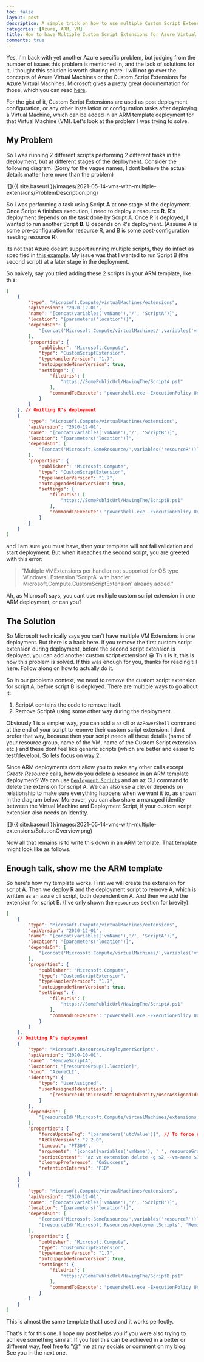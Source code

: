 ```yaml
---
toc: false
layout: post
description: A simple trick on how to use multiple Custom Script Extensions for Azure VMs, when you want to use multiple custom script extensions in one deployment at different stages of deployment, in a single ARM template.
categories: [Azure, ARM, VM]
title: How to have Multiple Custom Script Extensions for Azure Virtual Machines in One ARM Template Deployment
comments: true
---
```


Yes, I'm back with yet another Azure specific problem, but judging from the number of issues this problem is mentioned in, and the lack of solutions for it, I thought this solution is worth sharing more. I will not go over the concepts of Azure Virtual Machines or the Custom Script Extensions for Azure Virtual Machines. Microsoft gives a pretty great documentation for those, which you can read [here](https://docs.microsoft.com/en-us/azure/virtual-machines/extensions/custom-script-windows).

For the gist of it, Custom Script Extensions are used as post deployment configuration, or any other installation or configuration tasks after deploying a Virtual Machine, which can be added in an ARM template deployment for that Virtual Machine (VM). Let's look at the problem I was trying to solve.

## My Problem

So I was running 2 different scripts performing 2 different tasks in the deployment, but at different stages of the deployment. Consider the following diagram. (Sorry for the vague names, I dont believe the actual details matter here more than the problem)

![]({{ site.baseurl }}/images/2021-05-14-vms-with-multiple-extensions/ProblemDescription.png)

So I was performing a task using Script **A** at one stage of the deployment. Once Script A finishes execution, I need to deploy a resource **R**. R's deployment depends on the task done by Script A. Once R is deployed, I wanted to run another Script **B**. B depends on R's deployment. (Assume A is some pre-configuration for resource R, and B is some post-configuration needing resource R).

Its not that Azure doesnt support running multiple scripts, they do infact as specified in [this example](https://docs.microsoft.com/en-us/azure/virtual-machines/extensions/custom-script-windows#additional-examples). My issue was that I wanted to run Script B (the second script) at a later stage in the deployment.

So naively, say you tried adding these 2 scripts in your ARM template, like this:

```json
[
    {
        "type": "Microsoft.Compute/virtualMachines/extensions",
        "apiVersion": "2020-12-01",
        "name": "[concat(variables('vmName'),'/', 'ScriptA')]",
        "location": "[parameters('location')]",
        "dependsOn": [
            "[concat('Microsoft.Compute/virtualMachines/',variables('vmName'))]"
        ],
        "properties": {
            "publisher": "Microsoft.Compute",
            "type": "CustomScriptExtension",
            "typeHandlerVersion": "1.7",
            "autoUpgradeMinorVersion": true,
            "settings": {
                "fileUris": [
                    "https://SomePublicUrl/HavingThe/ScriptA.ps1"
                ],
                "commandToExecute": "powershell.exe -ExecutionPolicy Unrestricted -File ScriptA.ps1"
            }
        }
    }, // Omitting R's deployment
    {
        "type": "Microsoft.Compute/virtualMachines/extensions",
        "apiVersion": "2020-12-01",
        "name": "[concat(variables('vmName'),'/', 'ScriptB')]",
        "location": "[parameters('location')]",
        "dependsOn": [
            "[concat('Microsoft.SomeResource/',variables('resourceR'))]"
        ],
        "properties": {
            "publisher": "Microsoft.Compute",
            "type": "CustomScriptExtension",
            "typeHandlerVersion": "1.7",
            "autoUpgradeMinorVersion": true,
            "settings": {
                "fileUris": [
                    "https://SomePublicUrl/HavingThe/ScriptB.ps1"
                ],
                "commandToExecute": "powershell.exe -ExecutionPolicy Unrestricted -File ScriptB.ps1"
            }
        }
    }
]
```

and I am sure you must have, then your template will not fail validation and start deployment. But when it reaches the second script, you are greeted with this error:

> "Multiple VMExtensions per handler not supported for OS type 'Windows'. Extension 'ScriptA' with handler 'Microsoft.Compute.CustomScriptExtension' already added."

Ah, as Microsoft says, you cant use multiple custom script extension in one ARM deployment, or can you?

## The Solution

So Microsoft technically says you can't have multiple VM Extensions in one deployment. But there is a hack here. If you remove the first custom script extension during deployment, before the second script extension is deployed, you can add another custom script extension! 😀 This is it, this is how this problem is solved. If this was enough for you, thanks for reading till here. Follow along on how to actually do it.

So in our problems context, we need to remove the custom script extension for script A, before script B is deployed. There are multiple ways to go about it:

1. ScriptA contains the code to remove itself.
2. Remove ScriptA using some other way during the deployment.

Obviously 1 is a simpler way, you can add a `az` cli or `AzPowerShell` command at the end of your script to reomve their custom script extension. I dont prefer that way, because then your script needs all these details (name of your resource group, name of the VM, name of the Custom Script extension etc.) and these dont feel like generic scripts (which are better and easier to test/develop). So lets focus on way 2.

Since ARM deployments dont allow you to make any other calls except *Create Resource* calls, how do you delete a resource in an ARM template deployment? We can use [`Deployment Scripts`](https://docs.microsoft.com/en-us/azure/azure-resource-manager/templates/deployment-script-template) and an az CLI command to delete the extension for script A. We can also use a clever depends on relationship to make sure everything happens when we want it to, as shown in the diagram below. Moreover, you can also share a managed identity between the Virtual Machine and Deployment Script, if your custom script extension also needs an identity.

![]({{ site.baseurl }}/images/2021-05-14-vms-with-multiple-extensions/SolutionOverview.png)

Now all that remains is to write this down in an ARM template. That template might look like as follows.

## Enough talk, show me the ARM template

So here's how my template works. First we will create the extension for script A. Then we deploy R and the deployment script to remove A, which is written as an azure cli script, both dependent on A. And then we add the extension for script B. (I've only shown the `resources` section for brevity).

```json
[
    {
        "type": "Microsoft.Compute/virtualMachines/extensions",
        "apiVersion": "2020-12-01",
        "name": "[concat(variables('vmName'),'/', 'ScriptA')]",
        "location": "[parameters('location')]",
        "dependsOn": [
            "[concat('Microsoft.Compute/virtualMachines/',variables('vmName'))]"
        ],
        "properties": {
            "publisher": "Microsoft.Compute",
            "type": "CustomScriptExtension",
            "typeHandlerVersion": "1.7",
            "autoUpgradeMinorVersion": true,
            "settings": {
                "fileUris": [
                    "https://SomePublicUrl/HavingThe/ScriptA.ps1"
                ],
                "commandToExecute": "powershell.exe -ExecutionPolicy Unrestricted -File ScriptA.ps1"
            }
        }
    }, 
    // Omitting R's deployment
    {
        "type": "Microsoft.Resources/deploymentScripts",
        "apiVersion": "2020-10-01",
        "name": "RemoveScriptA",
        "location": "[resourceGroup().location]",
        "kind": "AzureCLI",
        "identity": {
            "type": "UserAssigned",
            "userAssignedIdentities": {
                "[resourceId('Microsoft.ManagedIdentity/userAssignedIdentities', parameters('identityName'))]": {}
            }
        },
        "dependsOn": [
            "[resourceId('Microsoft.Compute/virtualMachines/extensions', variables('vmName'),'ScriptA']"
        ],
        "properties": {
            "forceUpdateTag": "[parameters('utcValue')]", // To force run script on redeployment
            "AzCliVersion": "2.2.0",
            "timeout": "PT30M",
            "arguments": "[concat(variables('vmName'), ' ', resourceGroup().name)]",
            "scriptContent": "az vm extension delete -g $2 --vm-name $1 -n ScriptA", // Az CLI Command to remove an extension
            "cleanupPreference": "OnSuccess",
            "retentionInterval": "P1D"
        }
    }
    {
        "type": "Microsoft.Compute/virtualMachines/extensions",
        "apiVersion": "2020-12-01",
        "name": "[concat(variables('vmName'),'/', 'ScriptB')]",
        "location": "[parameters('location')]",
        "dependsOn": [
            "[concat('Microsoft.SomeResource/',variables('resourceR'))]",
            "[resourceId('Microsoft.Resources/deploymentScripts', 'RemoveScriptA']"
        ],
        "properties": {
            "publisher": "Microsoft.Compute",
            "type": "CustomScriptExtension",
            "typeHandlerVersion": "1.7",
            "autoUpgradeMinorVersion": true,
            "settings": {
                "fileUris": [
                    "https://SomePublicUrl/HavingThe/ScriptB.ps1"
                ],
                "commandToExecute": "powershell.exe -ExecutionPolicy Unrestricted -File ScriptB.ps1"
            }
        }
    }
]
```

This is almost the same template that I used and it works perfectly.

That's it for this one. I hope my post helps you if you were also trying to achieve something similar. If you feel this can be achieved in a better or different way, feel free to "@" me at my socials or comment on my blog. See you in the next one.
